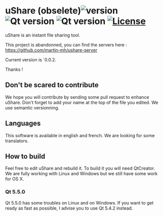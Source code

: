 # uShare (obselete)![version](https://img.shields.io/badge/version-0.0.2-green.svg?style=flat-square) ![Qt version](https://img.shields.io/badge/Qt-5.4.2-blue.svg?style=flat-square) ![Qt version](https://img.shields.io/badge/Qt-5.5.0-blue.svg?style=flat-square) [![License](https://img.shields.io/badge/License-GNU%20GPL%203-blue.svg?style=flat-square)](LICENSE)
uShare is an instant file sharing tool.

This project is abandonned, you can find the servers here : https://github.com/martin-mh/ushare-server

Current version is `0.0.2.

Thanks !

## Don't be scared to contribute
We hope you will contribute by sending some pull request to enhance uShare. Don't forget to add your name at the top of the file you edited. We use semantic versionning.

## Languages
This software is available in english and french. We are looking for some translators.

## How to build
Feel free to edit uShare and rebuild it. To build it you will need QtCreator. We are fully working with Linux and Windows but we still have some work for OS X.

### Qt 5.5.0
Qt 5.5.0 has some troubles on Linux and on Windows. If you want to get ready as fast as possible, I advise you to use Qt 5.4.2 instead.
